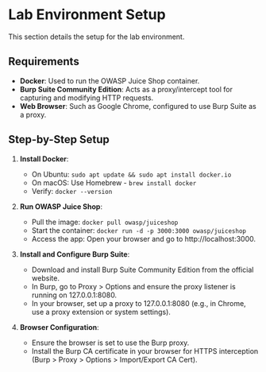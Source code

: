 # Lab Environment Setup

This section details the setup for the lab environment.

## Requirements
- **Docker**: Used to run the OWASP Juice Shop container.
- **Burp Suite Community Edition**: Acts as a proxy/intercept tool for capturing and modifying HTTP requests.
- **Web Browser**: Such as Google Chrome, configured to use Burp Suite as a proxy.

## Step-by-Step Setup
1. **Install Docker**:
   - On Ubuntu: ```sudo apt update && sudo apt install docker.io```
   - On macOS: Use Homebrew - ```brew install docker```
   - Verify: ```docker --version```

2. **Run OWASP Juice Shop**:
   - Pull the image: ```docker pull owasp/juiceshop```
   - Start the container: ```docker run -d -p 3000:3000 owasp/juiceshop```
   - Access the app: Open your browser and go to http://localhost:3000.

3. **Install and Configure Burp Suite**:
   - Download and install Burp Suite Community Edition from the official website.
   - In Burp, go to Proxy > Options and ensure the proxy listener is running on 127.0.0.1:8080.
   - In your browser, set up a proxy to 127.0.0.1:8080 (e.g., in Chrome, use a proxy extension or system settings).

4. **Browser Configuration**:
   - Ensure the browser is set to use the Burp proxy.
   - Install the Burp CA certificate in your browser for HTTPS interception (Burp > Proxy > Options > Import/Export CA Cert).

